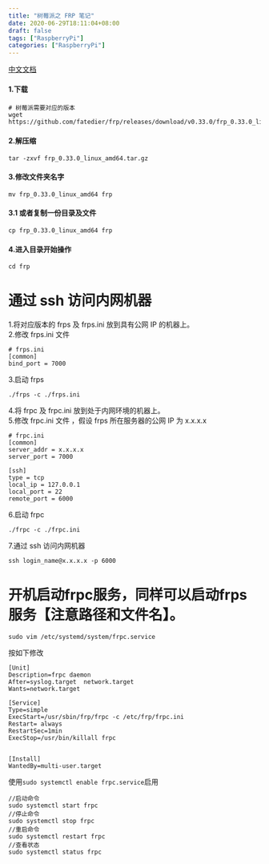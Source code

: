 ```yaml
---
title: "树莓派之 FRP 笔记"
date: 2020-06-29T18:11:04+08:00
draft: false
tags: ["RaspberryPi"]
categories: ["RaspberryPi"]
---
```



[中文文档](https://github.com/fatedier/frp/blob/master/README_zh.md)

#### 1.下载

```text
# 树莓派需要对应的版本
wget https://github.com/fatedier/frp/releases/download/v0.33.0/frp_0.33.0_linux_amd64.tar.gz
```

#### 2.解压缩

```text
tar -zxvf frp_0.33.0_linux_amd64.tar.gz
```

#### 3.修改文件夹名字

```text
mv frp_0.33.0_linux_amd64 frp
```

#### 3.1 或者复制一份目录及文件

```text
cp frp_0.33.0_linux_amd64 frp
```

#### 4.进入目录开始操作

```text
cd frp
```

# 通过 ssh 访问内网机器

1.将对应版本的 frps 及 frps.ini 放到具有公网 IP 的机器上。  
2.修改 frps.ini 文件

```text
# frps.ini
[common]
bind_port = 7000
```

3.启动 frps

```text
./frps -c ./frps.ini
```

4.将 frpc 及 frpc.ini 放到处于内网环境的机器上。  
5.修改 frpc.ini 文件 ，假设 frps 所在服务器的公网 IP 为 x.x.x.x

```text
# frpc.ini
[common]
server_addr = x.x.x.x
server_port = 7000

[ssh]
type = tcp
local_ip = 127.0.0.1
local_port = 22
remote_port = 6000
```

6.启动 frpc

```text
./frpc -c ./frpc.ini
```

7.通过 ssh 访问内网机器

```text
ssh login_name@x.x.x.x -p 6000
```

# 开机启动frpc服务，同样可以启动frps服务【注意路径和文件名】。

```text
sudo vim /etc/systemd/system/frpc.service
```

按如下修改

```text
[Unit]
Description=frpc daemon
After=syslog.target  network.target
Wants=network.target

[Service]
Type=simple
ExecStart=/usr/sbin/frp/frpc -c /etc/frp/frpc.ini
Restart= always
RestartSec=1min
ExecStop=/usr/bin/killall frpc


[Install]
WantedBy=multi-user.target
```

使用`sudo systemctl enable frpc.service`启用

```text
//启动命令
sudo systemctl start frpc
//停止命令
sudo systemctl stop frpc
//重启命令
sudo systemctl restart frpc
//查看状态
sudo systemctl status frpc
```
